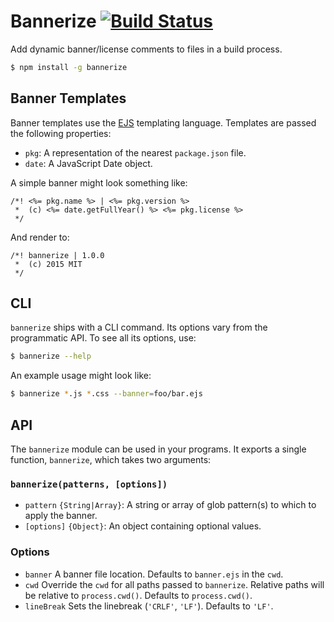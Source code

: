 # Bannerize [![Build Status](https://travis-ci.org/misteroneill/bannerize.svg?branch=master)](https://travis-ci.org/misteroneill/bannerize)

Add dynamic banner/license comments to files in a build process.

```sh
$ npm install -g bannerize
```

## Banner Templates

Banner templates use the [EJS](https://www.npmjs.com/package/ejs) templating language. Templates are passed the following properties:

- `pkg`: A representation of the nearest `package.json` file.
- `date`: A JavaScript Date object.

A simple banner might look something like:

```
/*! <%= pkg.name %> | <%= pkg.version %>
 *  (c) <%= date.getFullYear() %> <%= pkg.license %>
 */
```

And render to:

```
/*! bannerize | 1.0.0
 *  (c) 2015 MIT
 */
```

## CLI

`bannerize` ships with a CLI command. Its options vary from the programmatic API. To see all its options, use:

```sh
$ bannerize --help
```

An example usage might look like:

```sh
$ bannerize *.js *.css --banner=foo/bar.ejs
```

## API

The `bannerize` module can be used in your programs. It exports a single function, `bannerize`, which takes two arguments:

### `bannerize(patterns, [options])`

- `pattern` `{String|Array}`: A string or array of glob pattern(s) to which to apply the banner.
- `[options]` `{Object}`: An object containing optional values.

### Options

- `banner` A banner file location. Defaults to `banner.ejs` in the `cwd`.
- `cwd` Override the `cwd` for all paths passed to `bannerize`. Relative paths will be relative to `process.cwd()`. Defaults to `process.cwd()`.
- `lineBreak` Sets the linebreak (`'CRLF'`, `'LF'`). Defaults to `'LF'`.
